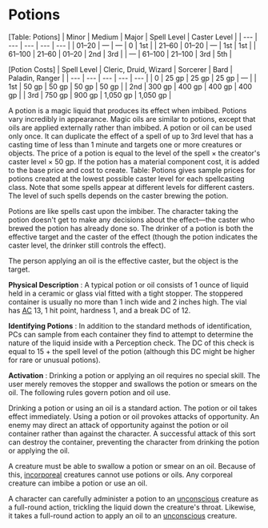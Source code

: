 # Potions

[Table: Potions]
| Minor | Medium | Major | Spell Level | Caster Level |
| --- | --- | --- | --- | --- |
| 01–20 | — | — | 0 | 1st |
| 21–60 | 01–20 | — | 1st | 1st |
| 61–100 | 21–60 | 01–20 | 2nd | 3rd |
| — | 61–100 | 21–100 | 3rd | 5th |

[Potion Costs]
| Spell Level | Cleric, Druid, Wizard | Sorcerer | Bard | Paladin, Ranger |
| --- | --- | --- | --- | --- |
| 0 | 25 gp | 25 gp | 25 gp | — |
| 1st | 50 gp | 50 gp | 50 gp | 50 gp |
| 2nd | 300 gp | 400 gp | 400 gp | 400 gp |
| 3rd | 750 gp | 900 gp | 1,050 gp | 1,050 gp |

A potion is a magic liquid that produces its effect when imbibed. Potions vary incredibly in appearance. Magic oils are similar to potions, except that oils are applied externally rather than imbibed. A potion or oil can be used only once. It can duplicate the effect of a spell of up to 3rd level that has a casting time of less than 1 minute and targets one or more creatures or objects. The price of a potion is equal to the level of the spell × the creator's caster level × 50 gp. If the potion has a material component cost, it is added to the base price and cost to create. Table: Potions gives sample prices for potions created at the lowest possible caster level for each spellcasting class. Note that some spells appear at different levels for different casters. The level of such spells depends on the caster brewing the potion.

Potions are like spells cast upon the imbiber. The character taking the potion doesn't get to make any decisions about the effect—the caster who brewed the potion has already done so. The drinker of a potion is both the effective target and the caster of the effect (though the potion indicates the caster level, the drinker still controls the effect).

The person applying an oil is the effective caster, but the object is the target.

**Physical Description** : A typical potion or oil consists of 1 ounce of liquid held in a ceramic or glass vial fitted with a tight stopper. The stoppered container is usually no more than 1 inch wide and 2 inches high. The vial has [AC](../combat.md#_armor-class) 13, 1 hit point, hardness 1, and a break DC of 12.

**Identifying Potions** : In addition to the standard methods of identification, PCs can sample from each container they find to attempt to determine the nature of the liquid inside with a Perception check. The DC of this check is equal to 15 + the spell level of the potion (although this DC might be higher for rare or unusual potions).

**Activation** : Drinking a potion or applying an oil requires no special skill. The user merely removes the stopper and swallows the potion or smears on the oil. The following rules govern potion and oil use.

Drinking a potion or using an oil is a standard action. The potion or oil takes effect immediately. Using a potion or oil provokes attacks of opportunity. An enemy may direct an attack of opportunity against the potion or oil container rather than against the character. A successful attack of this sort can destroy the container, preventing the character from drinking the potion or applying the oil.

A creature must be able to swallow a potion or smear on an oil. Because of this, [incorporeal](../glossary.md#_incorporeal) creatures cannot use potions or oils. Any corporeal creature can imbibe a potion or use an oil.

A character can carefully administer a potion to an [unconscious](../glossary.md#_unconscious) creature as a full-round action, trickling the liquid down the creature's throat. Likewise, it takes a full-round action to apply an oil to an [unconscious](../glossary.md#_unconscious) creature.

